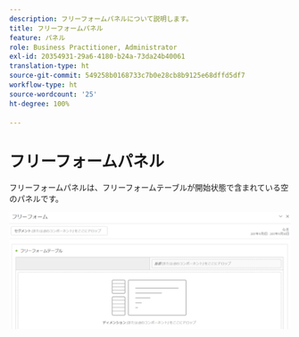 ```yaml
---
description: フリーフォームパネルについて説明します。
title: フリーフォームパネル
feature: パネル
role: Business Practitioner, Administrator
exl-id: 20354931-29a6-4180-b24a-73da24b40061
translation-type: ht
source-git-commit: 549258b0168733c7b0e28cb8b9125e68dffd5df7
workflow-type: ht
source-wordcount: '25'
ht-degree: 100%

---
```


# フリーフォームパネル

フリーフォームパネルは、フリーフォームテーブルが開始状態で含まれている空のパネルです。

![](assets/freeform-panel.png)
